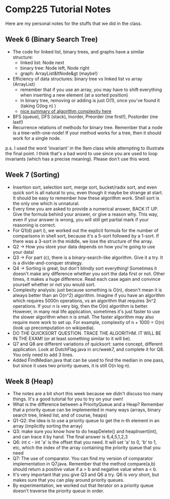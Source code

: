 # Comp225 Tutorial Notes

Here are my personal notes for the stuffs that we did in the class. 

## Week 6 (Binary Search Tree)

* The code for linked list, binary trees, and graphs have a similar structure:
  * linked list: Node next
  * binary tree: Node left, Node right
  * graph: ArrayList&ltNode&gt (maybe!)
* Efficiency of data structures: binary tree vs linked list vs array (ArrayList)
  * remember that if you use an array, you may have to shift everything when inserting a new element (at a sorted position)
  * in binary tree, removing or adding is just O(1), once you've found it (taking O(log n) )
  * [nice summary of algorithm complexity here](http://bigocheatsheet.com/)
* BFS (queue), DFS (stack), Inorder, Preorder (me first!), Postorder (me last!)
* Recurrence relations of methods for binary tree. Remember that a node is a tree-with-one-node! If your method works for a tree,
then it should work for a single node.

p.s. I used the word 'invariant' in the 9am class while attempting to illustrate the final point.
I think that's a bad word to use since you are used to loop invariants (which has a precise meaning).
Please don't use this word.

## Week 7 (Sorting)

* Insertion sort, selection sort, merge sort, bucket/radix sort, and even quick sort is all natural to you, even though it
maybe be strange at start. It should be easy to remember how these algorithm work. Shell sort is the only one which is unnatural.
* Every time you are asked to provide a numerical answer, BACK IT UP. Give the formula behind your answer, or give a reason why.
This way, even if your answer is wrong, you will still get partial mark if your reasoning is correct.
* For Q1(d) part i), we worked out the explicit formula for the number of comparisons in shell sort, because it's a 5-sort followed
by a 1-sort. If there was a 3-sort in the middle, we lose the structure of the array.
* Q2 -> How you store your data depends on how you're going to use your data!
* Q3 -> For part (c), there is a binary-search-like algorithm. Give it a try. It is a divide-and-conquer strategy.
* Q4 -> Sorting is great, but don't blindly sort everything! Sometimes it doesn't make any difference whether you sort the data first or not.
Other times, it makes a huge difference. Read each case again and convince yourself whether or not you would sort.
* Complexity analysis: just because something is O(n), doesn't mean it is always better than an O(n^2) algorithm. Imagine if you have
an algorithm which requires 5000n operations, vs an algorithm that requires 3n^2 operations. If your n is very big, then the O(n)
algorithm is better. However, in many real life application, sometimes it's just faster to use the slower algorithm when n is small.
The faster algorithm may also require more work to set up. For example, complexity of n + 1000 = O(n) (look up precomputation on wikipedia).
* DO THE QUICKSORT QUESTION. TRACE THE ALGORITHM. IT WILL BE IN THE EXAM! (or at least something similar to it will be).
* Q7 and Q8 are different variations of quicksort: same concept, different application. Look at DutchFlag.java in src/week7, and complete it for Q8.
You only need to add 3 lines.
* Added FindMedian.java that can be used to find the median in one pass, but since it uses two priority queues, it is still O(n log n).

## Week 8 (Heap)

* The notes are a bit short this week because we didn't discuss too many things. It's a good tutorial for you to try on your own!
* What is the difference between a PriorityQueue and a Heap? Remember that a priority queue can be implemented in many ways (arrays, binary search tree,
linked list, and of course, heaps)
* Q1-Q2: the idea is to use a priority queue to get the n-th element in an array (implicitly sorting the array)
* Q3: make sure you know how to do heapDelete() and heapInsert(int), and can trace it by hand. The final answer is 6,4,5,1,2,3
* Q6: int c - int 'a' is the offset that you need. It will set 'a' to 0, 'b' to 1, etc, which the index of the array containing the priority queue
that you need
* Q7: The use of comparator. You can find my version of comparator implementation in Q7.java. Remember that the method compare(a,b) should return a positive
value if a > b and negative value when a < b.
* It's very important that you give Q3 and Q6 a try. Q6 is *very* short, but makes sure that you can play around priority queues.
* By experimentation, we worked out that Iterator on a priority queue doesn't traverse the priority queue in order.
